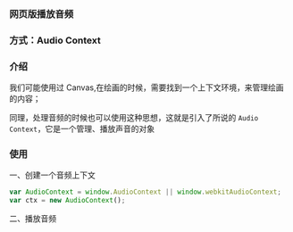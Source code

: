 ### 网页版播放音频

### 方式：Audio Context

### 介绍

我们可能使用过 Canvas,在绘画的时候，需要找到一个上下文环境，来管理绘画的内容；

同理，处理音频的时候也可以使用这种思想，这就是引入了所说的 `Audio Context`，它是一个管理、播放声音的对象

### 使用
一、创建一个音频上下文
```js
var AudioContext = window.AudioContext || window.webkitAudioContext;
var ctx = new AudioContext();
```

二、播放音频
